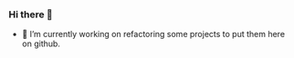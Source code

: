 ### Hi there 👋

- 🔭 I’m currently working on refactoring some projects to put them here on github.


